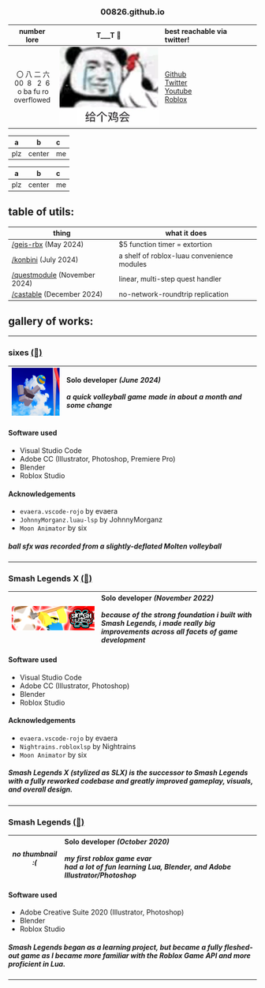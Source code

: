 <center>

<h3>00826.github.io</h3>

</center>


<center>

|number lore|T___T 🐔|best reachable via twitter!</br>|
|:-:|:-:|:-|
|&nbsp;〇&nbsp;八&nbsp;二&nbsp;六<br>00&nbsp;&nbsp;8&nbsp;&nbsp;&nbsp;2&nbsp;&nbsp;6 <br>&nbsp;o ba fu ro <br>overflowed|[<img src="Images/geigejihui.png" width="200"/>](everytiem)|[Github](https://github.com/00826)<br>[Twitter](https://twitter.com/ovarflowed)<br>[Youtube](https://www.youtube.com/@ovarflowed)<br>[Roblox](https://www.roblox.com/users/24103210/profile)|

</center>


<div align="center">

|a|b|c|
|:-:|:-:|:-|
|plz|center|me|

</div>


<div class="center">

|a|b|c|
|:-:|:-:|:-|
|plz|center|me|

</div>


## table of utils:

|thing|what it does|
|-|-|
|[/geis-rbx](https://github.com/00826/geis-rbx) (May 2024)|$5 function timer = extortion|
|[/konbini](https://github.com/00826/konbini) (July 2024)|a shelf of roblox-luau convenience modules|
|[/questmodule](https://github.com/00826/questmodule) (November 2024)|linear, multi-step quest handler|
|[/castable](https://github.com/00826/questmodule) (December 2024)|no-network-roundtrip replication|

## gallery of works:

---

### sixes [(🔗)](https://github.com/00826/konbini)
|<img src="Images/sixes-square.png" width="120"/>|<div style="text-align: left"> **Solo developer** <i>(June 2024)</i> <br><br>*a quick volleyball game made in about a month and some change* </div>|
|-|-|

#### Software used

- Visual Studio Code
- Adobe CC (Illustrator, Photoshop, Premiere Pro)
- Blender
- Roblox Studio

#### Acknowledgements

- `evaera.vscode-rojo` by evaera
- `JohnnyMorganz.luau-lsp` by JohnnyMorganz
- `Moon Animator` by six

##### ball sfx was recorded from a slightly-deflated Molten volleyball

---

### Smash Legends X [(🔗)](https://www.roblox.com/games/11586481578/)

|<img src="Images/slxthumb.png" width="650"/>|<div style="text-align: left"> **Solo developer** <i>(November 2022)</i> <br><br>*because of the strong foundation i built with Smash Legends, i made really big improvements across all facets of game development* </div>|
|-|-|

#### Software used

- Visual Studio Code
- Adobe CC (Illustrator, Photoshop)
- Blender
- Roblox Studio

#### Acknowledgements

- `evaera.vscode-rojo` by evaera
- `Nightrains.robloxlsp` by Nightrains
- `Moon Animator` by six

##### *Smash Legends X (stylized as SLX)* is the successor to *Smash Legends* with a fully reworked codebase and greatly improved gameplay, visuals, and overall design.

---

### Smash Legends [(🔗)](https://www.roblox.com/games/5630129588/)

|*no thumbnail :᠎(* |<div style="text-align: left"> **Solo developer** <i>(October 2020)</i> <br><br>*my first roblox game evar*<br>*had a lot of fun learning Lua, Blender, and Adobe Illustrator/Photoshop* </div>|
|-|-|

#### Software used

- Adobe Creative Suite 2020 (Illustrator, Photoshop)
- Blender
- Roblox Studio

##### *Smash Legends* began as a learning project, but became a fully fleshed-out game as I became more familiar with the Roblox Game API and more proficient in Lua.

---
